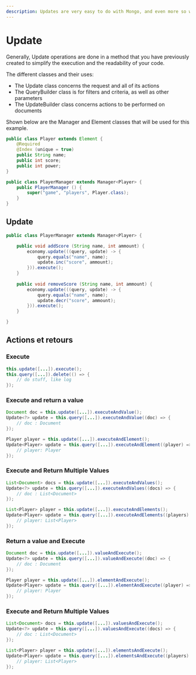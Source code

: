 ```yaml
---
description: Updates are very easy to do with Mongo, and even more so with the API
---
```


# Update

Generally, Update operations are done in a method that you have previously created to simplify the execution and the readability of your code.

The different classes and their uses:

* The Update class concerns the request and all of its actions
* The QueryBuilder class is for filters and criteria, as well as other parameters
* The UpdateBuilder class concerns actions to be performed on documents

Shown below are the Manager and Element classes that will be used for this example.

```java
public class Player extends Element {
    @Required
    @Index (unique = true)
    public String name;
    public int score;
    public int power;
}

public class PlayerManager extends Manager<Player> {
    public PlayerManager () {
        super("game", "players", Player.class);
    }
}
```

## Update

```java
public class PlayerManager extends Manager<Player> {

    public void addScore (String name, int ammount) {
        economy.update(((query, update) -> {
            query.equals("name", name);
            update.inc("score", ammount);
        })).execute();
    }
    
    public void removeScore (String name, int ammount) {
        economy.update(((query, update) -> {
            query.equals("name", name);
            update.decr("score", ammount);
        })).execute();
    }

}
```

## Actions et retours

### Execute

```java
this.update([...]).execute();
this.query([...]).delete(() => {
    // do stuff, like log
});
```

### Execute and return a value

```java
Document doc = this.update([...]).executeAndValue();
Update<?> update = this.query([...]).executeAndValue((doc) => {
    // doc : Document
});

Player player = this.update([...]).executeAndElement();
Update<Player> update = this.query([...]).executeAndElement((player) => {
    // player: Player
});
```

### Execute and Return Multiple Values

```java
List<Document> docs = this.update([...]).executeAndValues();
Update<?> update = this.query([...]).executeAndValues((docs) => {
    // doc : List<Document>
});

List<Player> player = this.update([...]).executeAndElements();
Update<Player> update = this.query([...]).executeAndElements((players) => {
    // player: List<Player>
});
```

### Return a value and Execute

```java
Document doc = this.update([...]).valueAndExecute();
Update<?> update = this.query([...]).valueAndExecute((doc) => {
    // doc : Document
});

Player player = this.update([...]).elementAndExecute();
Update<Player> update = this.query([...]).elementAndExecute((player) => {
    // player: Player
});
```

### Execute and Return Multiple Values

```java
List<Document> docs = this.update([...]).valuesAndExecute();
Update<?> update = this.query([...]).valuesAndExecute((docs) => {
    // doc : List<Document>
});

List<Player> player = this.update([...]).elementsAndExecute();
Update<Player> update = this.query([...]).elementsAndExecute((players) => {
    // player: List<Player>
});
```
